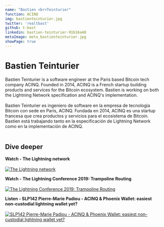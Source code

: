 ```yaml
---
name: "Bastien <br>Teinturier"
function: ACINQ
img: bastienteinturier.jpg
twitter: 'realtbast'
github: t-bast
linkedin: bastien-teinturier-91b16a48
metaImage: meta_bastienteinturier.jpg
showPage: true
---
```


# Bastien Teinturier
 
Bastien Teinturier is a software engineer at the Paris based Bitcoin tech company ACINQ. Founded in 2014, ACINQ is a French startup building products and services for the Bitcoin ecosystem. Bastien is working on both the Lightning Network specification and ACINQ's implementation.
<br><br>
Bastien Teinturier es ingeniero de software en la empresa de tecnología Bitcoin con sede en París, ACINQ. Fundada en 2014, ACINQ es una startup francesa que crea productos y servicios para el ecosistema de Bitcoin. Bastien está trabajando tanto en la especificación de Lightning Network como en la implementación de ACINQ.
<br><br>

## Dive deeper


<div class="grid grid-cols-1 md:grid-cols-2 gap-5">
<div class="p-3 my-2">

**Watch - The Lightning network** <br><br>
[ ![The Lightning network](/content/bastien_lightning.png)](https://www.youtube.com/watch?v=xMWdMaxvP0Y/)
</div>

<div class="p-3 my-2">

**Watch - The Lightning Conference 2019: Trampoline Routing**  <br><br>
[![The Lightning Conference 2019: Trampoline Routing](/content/bastien_lnconf.png)](https://www.youtube.com/watch?v=1E-KhLA6Gck/)
</div>

<div class="p-3 my-2">

**Listen - SLP142 Pierre-Marie Padiou - ACINQ & Phoenix Wallet: easiest non-custodial lightning wallet yet?**  <br><br>
[![SLP142 Pierre-Marie Padiou - ACINQ & Phoenix Wallet: easiest non-custodial lightning wallet yet?](/content/SLP142-Pierre-Marie-Padiou.png)](https://stephanlivera.com/episode/142/)
</div>

</div>

<br>
